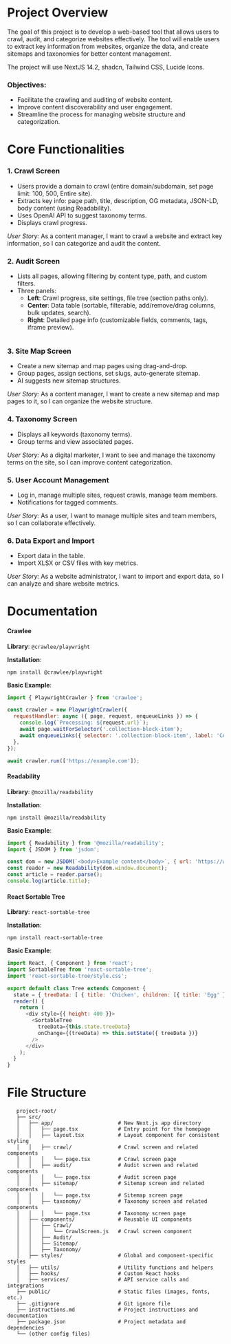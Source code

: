 # Project Overview

The goal of this project is to develop a web-based tool that allows users to crawl, audit, and categorize websites effectively. The tool will enable users to extract key information from websites, organize the data, and create sitemaps and taxonomies for better content management.

The project will use NextJS 14.2, shadcn, Tailwind CSS, Lucide Icons.

### Objectives:

- Facilitate the crawling and auditing of website content.
- Improve content discoverability and user engagement.
- Streamline the process for managing website structure and categorization.

# Core Functionalities

### 1. Crawl Screen

- Users provide a domain to crawl (entire domain/subdomain, set page limit: 100, 500, Entire site).
- Extracts key info: page path, title, description, OG metadata, JSON-LD, body content (using Readability).
- Uses OpenAI API to suggest taxonomy terms.
- Displays crawl progress.

*User Story:* As a content manager, I want to crawl a website and extract key information, so I can categorize and audit the content.

### 2. Audit Screen

- Lists all pages, allowing filtering by content type, path, and custom filters.
- Three panels:
  - **Left**: Crawl progress, site settings, file tree (section paths only).
  - **Center**: Data table (sortable, filterable, add/remove/drag columns, bulk updates, search).
  - **Right**: Detailed page info (customizable fields, comments, tags, iframe preview).

```
```

### 3. Site Map Screen

- Create a new sitemap and map pages using drag-and-drop.
- Group pages, assign sections, set slugs, auto-generate sitemap.
- AI suggests new sitemap structures.

*User Story:* As a content manager, I want to create a new sitemap and map pages to it, so I can organize the website structure.

### 4. Taxonomy Screen

- Displays all keywords (taxonomy terms).
- Group terms and view associated pages.

*User Story:* As a digital marketer, I want to see and manage the taxonomy terms on the site, so I can improve content categorization.

### 5. User Account Management

- Log in, manage multiple sites, request crawls, manage team members.
- Notifications for tagged comments.

*User Story:* As a user, I want to manage multiple sites and team members, so I can collaborate effectively.

### 6. Data Export and Import

- Export data in the table.
- Import XLSX or CSV files with key metrics.

*User Story:* As a website administrator, I want to import and export data, so I can analyze and share website metrics.

# Documentation

#### Crawlee

**Library**: `@crawlee/playwright`

**Installation**:

```
npm install @crawlee/playwright
```

**Basic Example**:

```javascript
import { PlaywrightCrawler } from 'crawlee';

const crawler = new PlaywrightCrawler({
  requestHandler: async ({ page, request, enqueueLinks }) => {
    console.log(`Processing: ${request.url}`);
    await page.waitForSelector('.collection-block-item');
    await enqueueLinks({ selector: '.collection-block-item', label: 'CATEGORY' });
  },
});

await crawler.run(['https://example.com']);
```

#### Readability

**Library**: `@mozilla/readability`

**Installation**:

```
npm install @mozilla/readability
```

**Basic Example**:

```javascript
import { Readability } from '@mozilla/readability';
import { JSDOM } from 'jsdom';

const dom = new JSDOM(`<body>Example content</body>`, { url: 'https://www.example.com' });
const reader = new Readability(dom.window.document);
const article = reader.parse();
console.log(article.title);
```

#### React Sortable Tree

**Library**: `react-sortable-tree`

**Installation**:

```
npm install react-sortable-tree
```

**Basic Example**:

```javascript
import React, { Component } from 'react';
import SortableTree from 'react-sortable-tree';
import 'react-sortable-tree/style.css';

export default class Tree extends Component {
  state = { treeData: [ { title: 'Chicken', children: [{ title: 'Egg' }] }, { title: 'Fish', children: [{ title: 'Fingerline' }] } ] };
  render() {
    return (
      <div style={{ height: 400 }}>
        <SortableTree
          treeData={this.state.treeData}
          onChange={(treeData) => this.setState({ treeData })}
        />
      </div>
    );
  }
}
```

# File Structure

```
   project-root/
   ├── src/
   │   ├── app/                     # New Next.js app directory
   │   │   ├── page.tsx             # Entry point for the homepage
   │   │   ├── layout.tsx           # Layout component for consistent styling
   │   │   ├── crawl/               # Crawl screen and related components
   │   │   │   └── page.tsx         # Crawl screen page
   │   │   ├── audit/               # Audit screen and related components
   │   │   │   └── page.tsx         # Audit screen page
   │   │   ├── sitemap/             # Sitemap screen and related components
   │   │   │   └── page.tsx         # Sitemap screen page
   │   │   ├── taxonomy/            # Taxonomy screen and related components
   │   │   │   └── page.tsx         # Taxonomy screen page
   │   ├── components/              # Reusable UI components
   │   │   ├── Crawl/
   │   │   │   └── CrawlScreen.js   # Crawl screen component
   │   │   ├── Audit/
   │   │   ├── Sitemap/
   │   │   ├── Taxonomy/
   │   ├── styles/                  # Global and component-specific styles
   │   ├── utils/                   # Utility functions and helpers
   │   ├── hooks/                   # Custom React hooks
   │   ├── services/                # API service calls and integrations
   ├── public/                      # Static files (images, fonts, etc.)
   ├── .gitignore                   # Git ignore file
   ├── instructions.md              # Project instructions and documentation
   ├── package.json                 # Project metadata and dependencies
   └── (other config files) 
```